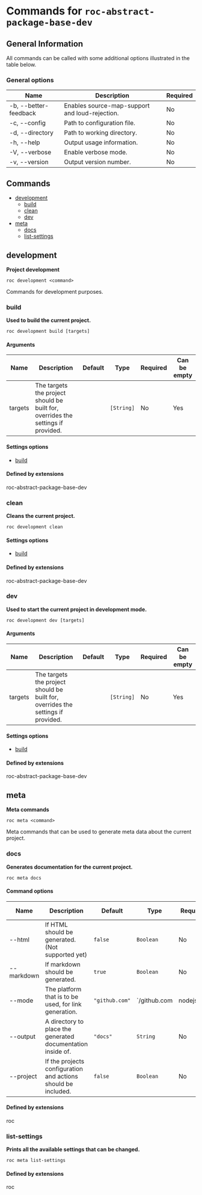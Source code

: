 # Commands for `roc-abstract-package-base-dev`

## General Information
All commands can be called with some additional options illustrated in the table below.

### General options

| Name                  | Description                                    | Required |
| --------------------- | ---------------------------------------------- | -------- |
| -b, --better-feedback | Enables source-map-support and loud-rejection. | No       |
| -c, --config          | Path to configuration file.                    | No       |
| -d, --directory       | Path to working directory.                     | No       |
| -h, --help            | Output usage information.                      | No       |
| -V, --verbose         | Enable verbose mode.                           | No       |
| -v, --version         | Output version number.                         | No       |

## Commands
* [development](#development)
    * [build](#build)
    * [clean](#clean)
    * [dev](#dev)
* [meta](#meta)
    * [docs](#docs)
    * [list-settings](#list-settings)

## development
__Project development__

```
roc development <command>
```
Commands for development purposes.


### build
__Used to build the current project.__

```
roc development build [targets]
```

#### Arguments

| Name    | Description                                                                      | Default | Type       | Required | Can be empty |
| ------- | -------------------------------------------------------------------------------- | ------- | ---------- | -------- | ------------ |
| targets | The targets the project should be built for, overrides the settings if provided. |         | `[String]` | No       | Yes          |

####  Settings options
* [build](/Users/gustaf/VG/public/roc-package/roc-package-core/extensions/roc-abstract-package-base-dev/docs/Settings.md#build)

####  Defined by extensions
roc-abstract-package-base-dev

### clean
__Cleans the current project.__

```
roc development clean
```

####  Settings options
* [build](/Users/gustaf/VG/public/roc-package/roc-package-core/extensions/roc-abstract-package-base-dev/docs/Settings.md#build)

####  Defined by extensions
roc-abstract-package-base-dev

### dev
__Used to start the current project in development mode.__

```
roc development dev [targets]
```

#### Arguments

| Name    | Description                                                                      | Default | Type       | Required | Can be empty |
| ------- | -------------------------------------------------------------------------------- | ------- | ---------- | -------- | ------------ |
| targets | The targets the project should be built for, overrides the settings if provided. |         | `[String]` | No       | Yes          |

####  Settings options
* [build](/Users/gustaf/VG/public/roc-package/roc-package-core/extensions/roc-abstract-package-base-dev/docs/Settings.md#build)

####  Defined by extensions
roc-abstract-package-base-dev

## meta
__Meta commands__

```
roc meta <command>
```
Meta commands that can be used to generate meta data about the current project.


### docs
__Generates documentation for the current project.__

```
roc meta docs
```

#### Command options

| Name       | Description                                                   | Default        | Type                                                              | Required | Can be empty |
| ---------- | ------------------------------------------------------------- | -------------- | ----------------------------------------------------------------- | -------- | ------------ |
| --html     | If HTML should be generated. (Not supported yet)              | `false`        | `Boolean`                                                         | No       |              |
| --markdown | If markdown should be generated.                              | `true`         | `Boolean`                                                         | No       |              |
| --mode     | The platform that is to be used, for link generation.         | `"github.com"` | `/github\.com|nodejs\.org|bitbucket\.org|ghost\.org|gitlab\.com/` | No       |              |
| --output   | A directory to place the generated documentation inside of.   | `"docs"`       | `String`                                                          | No       | No           |
| --project  | If the projects configuration and actions should be included. | `false`        | `Boolean`                                                         | No       |              |

####  Defined by extensions
roc

### list-settings
__Prints all the available settings that can be changed.__

```
roc meta list-settings
```

####  Defined by extensions
roc


